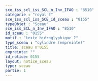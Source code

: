 ```yaml
---
sce_iss_scl_iss_SCL_n_Inv_IFAO : "8510"
categorie : "royal ?"
sce_iss_scl_iss_SCE_id_sceau : "0155"
typeObjet : "Sceau"
sce_iss_SCL_n_Inv_IFAO : "8510"
id_sceau : "0155"
motif : "texte hiéroglyphique ?"
type_sceau : "cylindre (empreinte)"
title: sceau n°0155
empreinte: ""
id_notice: 0155
layout: notice_sceau
type: sceau
partie: 1
---
```


